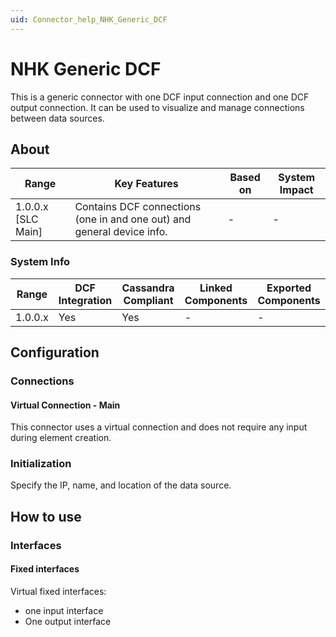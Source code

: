 ```yaml
---
uid: Connector_help_NHK_Generic_DCF
---
```


# NHK Generic DCF

This is a generic connector with one DCF input connection and one DCF output connection. It can be used to visualize and manage connections between data sources.

## About

| **Range**            | **Key Features**                                                       | **Based on** | **System Impact** |
|----------------------|------------------------------------------------------------------------|--------------|-------------------|
| 1.0.0.x \[SLC Main\] | Contains DCF connections (one in and one out) and general device info. | \-           | \-                |

### System Info

| Range     | DCF Integration     | Cassandra Compliant     | Linked Components     | Exported Components     |
|-----------|---------------------|-------------------------|-----------------------|-------------------------|
| 1.0.0.x   | Yes                 | Yes                     | \-                    | \-                      |

## Configuration

### Connections

#### Virtual Connection - Main

This connector uses a virtual connection and does not require any input during element creation.

### Initialization

Specify the IP, name, and location of the data source.

## How to use

### Interfaces

#### Fixed interfaces

Virtual fixed interfaces:

- one input interface
- One output interface
